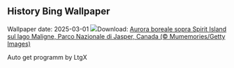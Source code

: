 ## History Bing Wallpaper
Wallpaper date: 2025-03-01
![](https://www.bing.com/th?id=OHR.MaligneLakeJasper_IT-IT4481289877_UHD.jpg&w=1000)Download: [Aurora boreale sopra Spirit Island sul lago Maligne, Parco Nazionale di Jasper, Canada (© Mumemories/Getty Images)](https://www.bing.com/th?id=OHR.MaligneLakeJasper_IT-IT4481289877_UHD.jpg)

Auto get programm by LtgX

